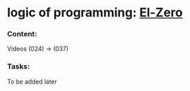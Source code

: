 # logic of programming: [El-Zero](https://www.youtube.com/playlist?list=PLDoPjvoNmBAwy-rS6WKudwVeb_x63EzgS)
### Content:
Videos (024) → (037)
### Tasks:
To be added later